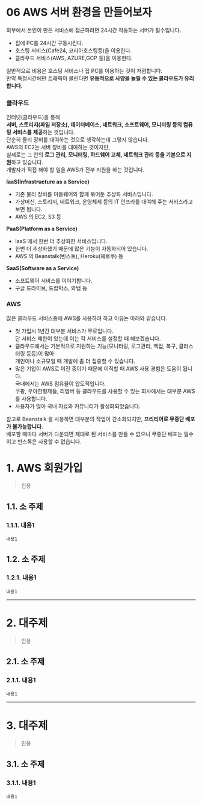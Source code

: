 06 AWS 서버 환경을 만들어보자
=======================
외부에서 본인이 만든 서비스에 접근하려면 24시간 작동하는 서버가 필수입니다.      
       
* 집에 PC를 24시간 구동시킨다.         
* 호스팅 서비스(Cafe24, 코리아호스팅등)을 이용한다.       
* 클라우드 서비스(AWS, AZURE,GCP 등)을 이용한다.          
          
일반적으로 비용은 호스팅 서비스나 집 PC를 이용하는 것이 저렴합니다.         
만약 특정시간에만 트래픽이 몰린다면 **유동적으로 사양을 늘릴 수 있는 클라우드가 유리합니다.**       
   
### 클라우드   
인터넷(클라우드)을 통해    
**서버, 스토리지(파일 저장소), 데이터베이스, 네트워크, 소프트웨어, 모니터링 등의 컴퓨팅 서비스를 제공**하는 것입니다.     
단순히 물리 장비를 대여하는 것으로 생각하는데 그렇지 않습니다.  
AWS의 EC2는 서버 장비를 대여하는 것이지만,    
실제로는 그 안의 **로그 관리, 모니터링, 하드웨어 교체, 네트워크 관리 등을 기본으로 지원**하고 있습니다.   
개발자가 직접 해야 할 일을 AWS가 전부 지원을 하는 것입니다.   
        
**IaaS(Infrastructure as a Service)**            
* 기존 물리 장비를 미들웨어와 함께 묶어둔 추상화 서비스입니다.        
* 가상머신, 스토리지, 네트워크, 운영체제 등의 IT 인프라를 대여해 주는 서비스라고 보면 됩니다.      
* AWS 의 EC2, S3 등       
        
**PaaS(Platform as a Service)**           
* IaaS 에서 한번 더 추상화한 서비스입니다.         
* 한번 더 추상화했기 때문에 많은 기능이 자동화되어 있습니다.       
* AWS 의 Beanstalk(빈스토), Heroku(헤로쿠) 등       
           
**SaaS(Software as a Service)**           
* 소프트웨어 서비스를 이야기합니다.        
* 구글 드라이브, 드랍박스, 와탭 등      

### AWS
많은 클라우드 서비스중에 AWS를 사용하려 하고 이유는 아래와 같습니다.    
         
* 첫 가입시 1년간 대부분 서비스가 무료입니다.         
단 서비스 제한이 있는데 이는 각 서비스를 설정할 때 해보겠습니다.      
* 클라우드에서는 기본적으로 지원하는 기능(모니터링, 로그관리, 백업, 복구, 클러스터링 등등)이 많아        
개인이나 소규모일 때 개발에 좀 더 집중할 수 있습니다.    
* 많은 기업이 AWS로 이전 중이기 때문에 이직할 때 AWS 사용 경험은 도움이 됩니다.      
국내에서는 AWS 점유율이 압도적입니다.        
쿠팡, 우아한형제들, 리멤버 등 클라우드를 사용할 수 있는 회사에서는 대부분 AWS를 사용합니다.      
* 사용자가 많아 국내 자료와 커뮤니티가 활성화되었습니다.    
         
참고로 Beanstalk 을 사용하면 대부분의 작업이 간소화되지만, **프리티어로 무중단 배포가 불가능합니다.**     
배포할 때마다 서버가 다운되면 제대로 된 서비스를 만들 수 없으니 무중단 배포는 필수이고 빈스톡은 사용할 수 없습니다.     

# 1. AWS 회원가입  
> 인용
## 1.1. 소 주제
### 1.1.1. 내용1
```
내용1
```
## 1.2. 소 주제
### 1.2.1. 내용1
```
내용1
```

***
# 2. 대주제
> 인용
## 2.1. 소 주제
### 2.1.1. 내용1
```
내용1
```   

***
# 3. 대주제
> 인용
## 3.1. 소 주제
### 3.1.1. 내용1
```
내용1
```
